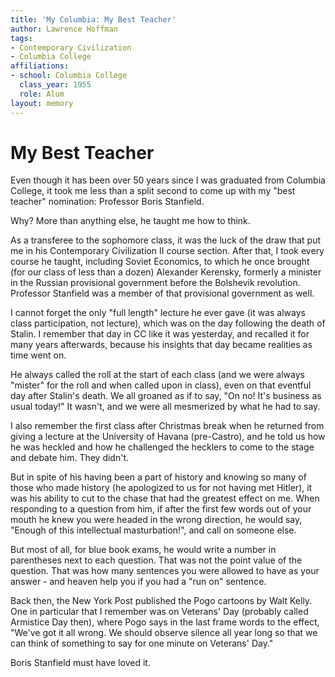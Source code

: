 ```yaml
---
title: 'My Columbia: My Best Teacher'
author: Lawrence Hoffman
tags:
- Contemporary Civilization
- Columbia College
affiliations:
- school: Columbia College
  class_year: 1955
  role: Alum
layout: memory
---
```


# My Best Teacher

Even though it has been over 50 years since I was graduated from Columbia College, it took me less than a split second to come up with my  "best teacher" nomination: Professor Boris Stanfield.

Why? More than anything else, he taught me how to think.

As a transferee to the sophomore class, it was the luck of the draw that put me in his Contemporary Civilization II course section. After that, I took every course he taught, including Soviet Economics, to which he once brought (for our class of less than a dozen) Alexander Kerensky, formerly a minister in the Russian provisional government before the Bolshevik revolution. Professor Stanfield was a member of that provisional government as well.

I cannot forget the only "full length" lecture he ever gave (it was always class participation, not lecture), which was on the day following the death of Stalin. I remember that day in CC like it was yesterday, and recalled it for many years afterwards, because his insights that day became realities as time went on.

He always called the roll at the start of each class (and we were always "mister" for the roll and when called upon in class), even on that eventful day after Stalin's death.  We all groaned as if to say, "On no! It's business as usual today!" It wasn't, and we were all mesmerized by what he had to say.

I also remember the first class after Christmas break when he returned from giving a lecture at the University of Havana (pre-Castro), and he told us how he was heckled and how he challenged the hecklers to come to the stage and debate him. They didn't.

But in spite of his having been a part of history and knowing so many of those who made history (he apologized to us for not having met Hitler), it was his ability to cut to the chase that had the greatest effect on me. When responding to a question from him, if after the first few words out of your mouth he knew you were headed in the wrong direction, he would say, "Enough of this intellectual masturbation!", and call on someone else.

But most of all, for blue book exams, he would write a number in parentheses next to each question. That was not the point value of the question. That was how many sentences you were allowed to have as your answer - and heaven help you if you had a "run on" sentence.

Back then, the New York Post published the Pogo cartoons by Walt Kelly. One in particular that I remember was on Veterans' Day (probably called Armistice Day then), where Pogo says in the last frame words to the effect, "We've got it all wrong. We should observe silence all year long so that we can think of something to say for one minute on Veterans' Day."

Boris Stanfield must have loved it.
